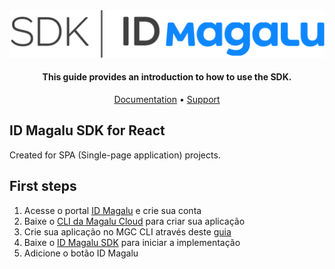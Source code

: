 <div  align="center">
  <img  src="https://raw.githubusercontent.com/andrecoliveira/andrecoliveira.github.io/master/dist/images/logo.png"  alt="Logo">

  <h4 align="center">This guide provides an introduction to how to use the SDK.</h4>
  
  <p align="center">
    <a href="https://docs.magalu.cloud/docs/id-magalu/how-to/first-steps/" target="_blank">Documentation</a> •
    <a href="https://idmagalu.zendesk.com/hc/pt-br/requests/new" target="_blank">Support</a>
  </p>
</div>

## ID Magalu SDK for React

Created for SPA (Single-page application) projects.

## First steps

1. Acesse o portal [ID Magalu](https://id.magalu.com/login) e crie sua conta
2. Baixe o [CLI da Magalu Cloud](https://docs.magalu.cloud/docs/cli-mgc/overview/) para criar sua aplicação
3. Crie sua aplicação no MGC CLI através deste [guia](https://docs.magalu.cloud/docs/cli-mgc/how-to/create-app)
4. Baixe o [ID Magalu SDK](https://docs.magalu.cloud/docs/id-magalu/how-to/id-magalu-sdks) para iniciar a implementação
5. Adicione o botão ID Magalu
